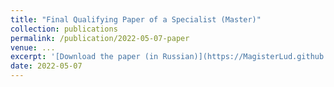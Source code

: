 ```yaml
---
title: "Final Qualifying Paper of a Specialist (Master)"
collection: publications
permalink: /publication/2022-05-07-paper
venue: ...
excerpt: '[Download the paper (in Russian)](https://MagisterLud.github.io/files/Diploma/Thesis.pdf)'
date: 2022-05-07
---
```


